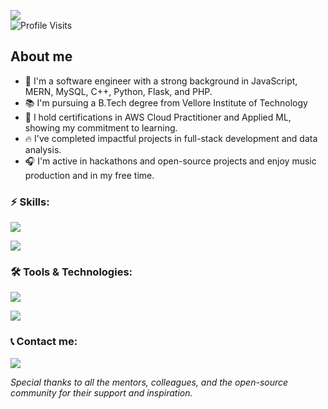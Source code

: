 <!-- Header -->
![](https://github.com/Vimall03/temp/blob/main/banner.png)<br>
<img src="https://komarev.com/ghpvc/?username=vimall03&label=Profile%20Views&color=0e75b6&style=flat" alt="Profile Visits" />
## About me
<!-- Introduction -->

- 🔭 I'm a software engineer with a strong background in JavaScript, MERN, MySQL, C++, Python, Flask, and PHP.
- 📚 I'm pursuing a B.Tech degree from Vellore Institute of Technology
- 🎐 I hold certifications in AWS Cloud Practitioner and Applied ML, showing my commitment to learning. 
- 🔥 I've completed impactful projects in full-stack development and data analysis. 
- 🎧 I'm active in hackathons and open-source projects and enjoy music production and in my free time.


<!-- Skills -->
<h3 >⚡ Skills:</h3>
<p >
  <a href="https://skillicons.dev">
    <img src="https://skillicons.dev/icons?i=js,html,css,react,mongodb,php" />
  </a>
</p>
<p >
  <a href="https://skillicons.dev">
    <img src="https://skillicons.dev/icons?i=php,nodejs,express,py,mysql,cpp," />
  </a>
</p>

<h3 >🛠️ Tools & Technologies:</h3>
<p >
  <a href="https://skillicons.dev">
    <img src="https://skillicons.dev/icons?i=git,github,aws,vscode,devto,figma" />
  </a>
</p>
<p >
  <a href="https://skillicons.dev">
    <img src="https://skillicons.dev/icons?i=bootstrap,tailwind," />
  </a>
</p>
<!-- Stats -->
<!-- <h3 >🔥Stats:</h3>
<p >
  <img src="https://github-readme-stats.vercel.app/api?username=vimall03&show_icons=true&theme=radical"/>
</p> -->
<h3>📞 Contact me:</h3>
<p>
  <a href="https://linktr.ee/vimall03">
    <img src="https://skillicons.dev/icons?i=linkedin,gmail,instagram" />
  </a>
</p>

<!-- Acknowledgements -->
<p >
  <em>Special thanks to all the mentors, colleagues, and the open-source community for their support and inspiration.</em>
</p>

